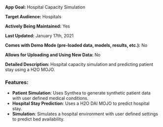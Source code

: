 **App Goal:** Hospital Capacity Simulation

**Target Audience:** Hospitals

**Actively Being Maintained:** Yes

**Last Updated:** January 17th, 2021

**Comes with Demo Mode (pre-loaded data, models, results, etc.):** No

**Allows for Uploading and Using New Data:** No

**Detailed Description:** Hospital capacity simulation and predicting patient stay using a H2O MOJO.

### **Features**:
* **Patient Simulation**: Uses Synthea to generate synthetic patient data with user defined medical conditions.
* **Hospital Stay Prediction**: Uses a H2O DAI MOJO to predict hospital stay.
* **Simulation**: Simulates a hospital environment with user defined settings to predict bed availability.
